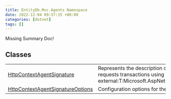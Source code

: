 ```yaml
---
title: EntityDb.Mvc.Agents Namespace
date: 2022-12-04 09:57:15 +00:00
categories: [dotnet]
tags: []
---
```


Missing Summary Doc!
## Classes
<table><tr><td><!--/posts/dotnet-entitydb-mvc-agents-httpcontextagentsignature--><a href='#'>HttpContextAgentSignature</a></td><td>
Represents the description of an agent who requests transactions using an
[see external:T:Microsoft.AspNetCore.Http.HttpContext].
</td></tr><tr><td><!--/posts/dotnet-entitydb-mvc-agents-httpcontextagentsignatureoptions--><a href='#'>HttpContextAgentSignatureOptions</a></td><td>
Configuration options for the Http Context agent.
</td></tr></table>
